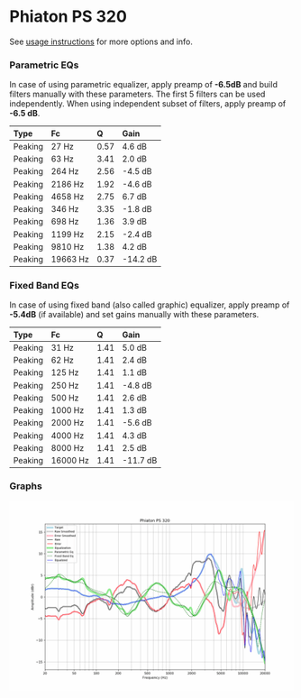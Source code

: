 # Phiaton PS 320
See [usage instructions](https://github.com/jaakkopasanen/AutoEq#usage) for more options and info.

### Parametric EQs
In case of using parametric equalizer, apply preamp of **-6.5dB** and build filters manually
with these parameters. The first 5 filters can be used independently.
When using independent subset of filters, apply preamp of **-6.5 dB**.

| Type    | Fc       |    Q | Gain     |
|:--------|:---------|:-----|:---------|
| Peaking | 27 Hz    | 0.57 | 4.6 dB   |
| Peaking | 63 Hz    | 3.41 | 2.0 dB   |
| Peaking | 264 Hz   | 2.56 | -4.5 dB  |
| Peaking | 2186 Hz  | 1.92 | -4.6 dB  |
| Peaking | 4658 Hz  | 2.75 | 6.7 dB   |
| Peaking | 346 Hz   | 3.35 | -1.8 dB  |
| Peaking | 698 Hz   | 1.36 | 3.9 dB   |
| Peaking | 1199 Hz  | 2.15 | -2.4 dB  |
| Peaking | 9810 Hz  | 1.38 | 4.2 dB   |
| Peaking | 19663 Hz | 0.37 | -14.2 dB |

### Fixed Band EQs
In case of using fixed band (also called graphic) equalizer, apply preamp of **-5.4dB**
(if available) and set gains manually with these parameters.

| Type    | Fc       |    Q | Gain     |
|:--------|:---------|:-----|:---------|
| Peaking | 31 Hz    | 1.41 | 5.0 dB   |
| Peaking | 62 Hz    | 1.41 | 2.4 dB   |
| Peaking | 125 Hz   | 1.41 | 1.1 dB   |
| Peaking | 250 Hz   | 1.41 | -4.8 dB  |
| Peaking | 500 Hz   | 1.41 | 2.6 dB   |
| Peaking | 1000 Hz  | 1.41 | 1.3 dB   |
| Peaking | 2000 Hz  | 1.41 | -5.6 dB  |
| Peaking | 4000 Hz  | 1.41 | 4.3 dB   |
| Peaking | 8000 Hz  | 1.41 | 2.5 dB   |
| Peaking | 16000 Hz | 1.41 | -11.7 dB |

### Graphs
![](./Phiaton%20PS%20320.png)